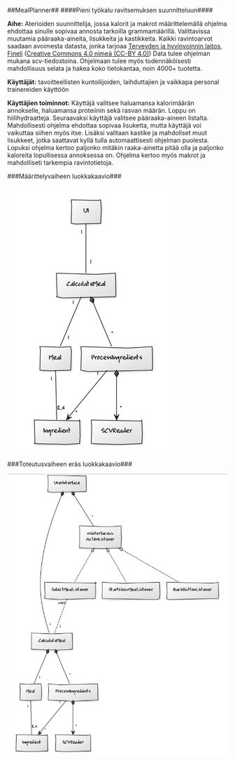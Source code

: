 ##MealPlanner##
####Pieni työkalu ravitsemuksen suunnitteluun####

**Aihe:** Aterioiden suunnittelija, jossa kalorit ja makrot määrittelemällä ohjelma ehdottaa sinulle sopivaa annosta tarkoilla grammamäärillä. Valittavissa muutamia pääraaka-aineita, lisukkeita ja kastikkeita. Kaikki ravintoarvot saadaan avoimesta datasta, jonka tarjoaa [Terveyden ja hyvinvoinnin laitos, Fineli](https://fineli.fi/fineli/fi/index) ([Creative Commons 4.0 nimeä (CC-BY 4.0)](https://creativecommons.org/licenses/by/4.0/deed.fi))
 Data tulee ohjelman mukana scv-tiedostoina. Ohjelmaan tulee myös todennäköisesti mahdollisuus selata ja hakea koko tietokantaa, noin 4000+ tuotetta.

**Käyttäjät:** tavoitteellisten kuntoilijoiden, laihduttajien ja vaikkapa personal trainereiden käyttöön

**Käyttäjien toiminnot:** Käyttäjä valitsee haluamansa kalorimäärän annokselle, haluamansa proteiinin sekä rasvan määrän. Loppu on hiilihydraatteja. Seuraavaksi käyttäjä valitsee pääraaka-aineen listalta. Mahdollisesti ohjelma ehdottaa sopivaa lisuketta, mutta käyttäjä voi vaikuttaa siihen myös itse. Lisäksi valitaan kastike ja mahdollset muut lisukkeet, jotka saattavat kyllä tulla automaattisesti ohjelman puolesta. Lopuksi  ohjelma kertoo paljonko mitäkin raaka-ainetta pitää olla ja paljonko kaloreita lopullisessa annoksessa on. Ohjelma kertoo myös makrot ja mahdolliseti tarkempia ravintotietoja.

###Määrittelyvaiheen luokkakaavio###

![Määrittelyvaiheen luokkakaavio](luokkakaavio_maarittelyvaihe.png)

###Toteutusvaiheen eräs luokkakaavio###

![Toteutusvaiheen luokkakaavio](luokkakaavio.png)
